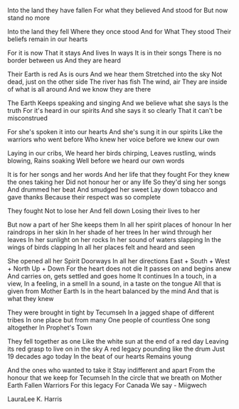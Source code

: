 Into the land they have fallen
For what they believed
And stood for
But now stand no more

Into the land they fell
Where they once stood
And for What
They stood
Their beliefs remain in our hearts

For it is now
That it stays
And lives
In ways
It is in their songs
There is no border between us
And they are heard

Their Earth is red
As is ours
And we hear them
Stretched into the sky
Not dead, just on the other side
The river has fish
The wind, air
They are inside of what is all around
And we know they are there

The Earth
Keeps speaking and singing
And we believe what she says
Is the truth
For it's heard in our spirits
And she says it so clearly
That it can't be misconstrued

For she's spoken it into our hearts
And she's sung it in our spirits
Like the warriors who went before
Who knew her voice before we knew our own

Laying in our cribs,
We heard her birds chirping,
Leaves rustling, winds blowing,
Rains soaking
Well before we heard our own words

It is for her songs and her words
And her life that they fought
For they knew the ones taking her
Did not honour her or any life
So they'd sing her songs
And drummed her beat
And smudged her sweet
Lay down tobacco and gave thanks
Because their respect was so complete

They fought
Not to lose her
And fell down
Losing their lives to her

But now a part of her
She keeps them
In all her spirit places of honour
In her raindrops in her skin
In her shade of her trees
In her wind through her leaves
In her sunlight on her rocks
In her sound of waters slapping
In the wings of birds clapping
In all her places felt and heard and seen

She opened all her Spirit Doorways
In all her directions
East + South + West + North
Up + Down
For the heart does not die
It passes on and begins anew
And carries on, gets settled and goes home
It continues
In a touch, in a view,
In a feeling, in a smell
In a sound, in a taste on the tongue
All that is given from Mother Earth
Is in the heart balanced by the mind
And that is what they knew

They were brought in tight by Tecumseh
In a jagged shape of different tribes
In one place but from many
One people of countless
One song altogether
In Prophet's Town

They fell together as one
Like the white sun at the end of a red day
Leaving its red grasp to live on in the sky
A red legacy pounding like the drum
Just 19 decades ago today
In the beat of our hearts
Remains young

And the ones who wanted to take it
Stay indifferent and apart
From the honour that we keep for Tecumseh
In the circle that we breath on Mother Earth
Fallen Warriors
For this legacy
For Canada
We say - Miigwech

LauraLee K. Harris